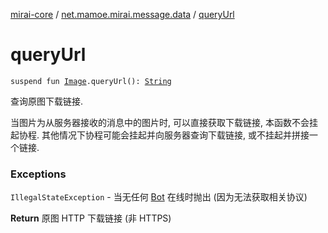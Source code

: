 [mirai-core](../index.md) / [net.mamoe.mirai.message.data](index.md) / [queryUrl](./query-url.md)

# queryUrl

`suspend fun `[`Image`](-image/index.md)`.queryUrl(): `[`String`](https://kotlinlang.org/api/latest/jvm/stdlib/kotlin/-string/index.html)

查询原图下载链接.

当图片为从服务器接收的消息中的图片时, 可以直接获取下载链接, 本函数不会挂起协程.
其他情况下协程可能会挂起并向服务器查询下载链接, 或不挂起并拼接一个链接.

### Exceptions

`IllegalStateException` - 当无任何 [Bot](../net.mamoe.mirai/-bot/index.md) 在线时抛出 (因为无法获取相关协议)

**Return**
原图 HTTP 下载链接 (非 HTTPS)

